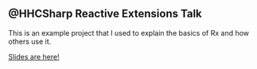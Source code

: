 ## @HHCSharp Reactive Extensions Talk 

This is an example project that I used to explain the basics of Rx and how others use it.

[Slides are here!](http://slides.com/kjellski/reactive-extensions#/)